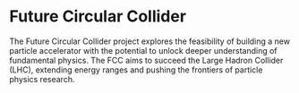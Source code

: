 # Future Circular Collider

The Future Circular Collider project explores the feasibility of building a new particle accelerator with the potential to unlock deeper understanding of fundamental physics. The FCC aims to succeed the Large Hadron Collider (LHC), extending energy ranges and pushing the frontiers of particle physics research.
